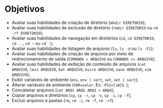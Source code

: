 # Objetivos

- Avaliar suas habilidades de criação de diretório (`mkdir DIRETORIO`);
- Avaliar suas habilidades de exclusão de diretório (`rmdir DIRETORIO` ou `rm -rf DIRETORIO`);
- Avaliar suas habilidades de navegação em diretórios (`cd`, `cd DIRETORIO`, `cd ..`, `cd ~` ou `cd -`);
- Avaliar suas habilidades de listagem de arquivos (`ls`, `ls -d` ou `ls -F1`);
- Avaliar suas habilidades de criação de arquivos por meio de redirecionamento de saída (`COMANDO > ARQUIVO` ou `COMANDO >> ARQUIVO`);
- Avaliar suas habilidades de exibição de conteúdo de arquivos (`cat ARQUIVO`, `less ARQUIVO`, `bat ARQUIVO`, `micro ARQUIVO`, `nano ARQUIVO`, `vim ARQUIVO`);
- Exibir variáveis de ambiente (`env`, `env | sort`, `set`, `set | sort`);
- Alterar variáveis de ambiente (`VAR=valor`. Ex.: `PS1=[\W]$ `);
- Concatenar arquivos (`cat ARQ1 ARQ2 ARQ3 > ARQ4`);
- Copiar arquivos e diretórios (`cp`, `cp -r`, `cp -v`, `cp -i`, `cp -f`);
- Excluir arquivos e pastas (`rm`, `rm -i`, `rm -f`, `rm -rf`).
